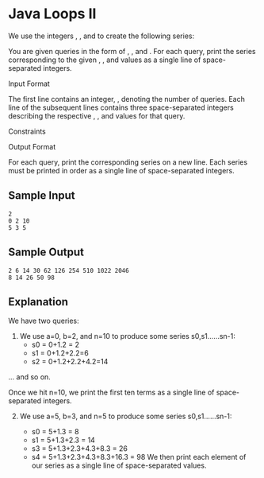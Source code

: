 # Java Loops II

We use the integers , , and  to create the following series:

You are given  queries in the form of , , and . For each query, print the series corresponding to the given , , and  values as a single line of  space-separated integers.

Input Format

The first line contains an integer, , denoting the number of queries.
Each line  of the  subsequent lines contains three space-separated integers describing the respective , , and  values for that query.

Constraints

Output Format

For each query, print the corresponding series on a new line. Each series must be printed in order as a single line of  space-separated integers.

## Sample Input

    2
    0 2 10
    5 3 5
## Sample Output

    2 6 14 30 62 126 254 510 1022 2046
    8 14 26 50 98

## Explanation

We have two queries:

1. We use a=0, b=2, and n=10 to produce some series s0,s1......sn-1:
    - s0 = 0+1.2 = 2
    - s1 = 0+1.2+2.2=6
    - s2 = 0+1.2+2.2+4.2=14

... and so on.

Once we hit n=10, we print the first ten terms as a single line of space-separated integers.

2. We use a=5, b=3, and n=5 to produce some series s0,s1......sn-1:

    - s0 = 5+1.3 = 8
    - s1 = 5+1.3+2.3 = 14
    - s3 = 5+1.3+2.3+4.3+8.3 = 26
    - s4 = 5+1.3+2.3+4.3+8.3+16.3 = 98
We then print each element of our series as a single line of space-separated values.